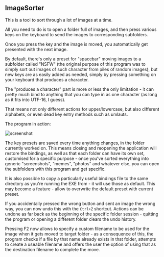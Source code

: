 ﻿## ImageSorter

This is a tool to sort through a lot of images at a time.

All you need to do is to open a folder full of images, and then press various keys on the keyboard to send the images to corresponding subfolders.

Once you press the key and the image is moved, you automatically get presented with the next image.

By default, there's only a preset for "spacebar" moving images to a subfolder called "NSFW" (the original purpose of this program was to simply sort out images of such character from piles of random images), but new keys are as easily added as needed, simply by pressing something on your keyboard that produces a character.

The "produces a character" part is more or less the only limitation - it can pretty much bind to anything that you can type in as one character (as long as it fits into UTF-16, I guess).

That means not only different actions for upper/lowercase, but also different alphabets, or even dead key entry methods such as umlauts.

The program in action:

![screenshot](https://raw.githubusercontent.com/htmlcoderexe/ImageSorter/main/screenshot.png)

The key presets are saved every time anything changes, in the folder currently worked on. This means closing and reopening the application will restore the bindings, as well as that each folder can have its own set, customised for a specific purpose - once you've sorted everything into generic "screenshots", "memes", "photos" and whatever else, you can open the subfolders with this program and get specific.

It is also possible to copy a particularly useful bindings file to the same directory as you're running the EXE from - it will use those as default. This may become a feature - allow to overwrite the default preset with current preset.

If you accidentally pressed the wrong button and sent an image the wrong way, you can now undo this with the ``Ctrl+Z`` shortcut. Actions can be undone as far back as the beginning of the specific folder session - quitting the program or opening a different folder clears the undo history.

Pressing F2 now allows to specify a custom filename to be used for the image when it gets moved to target folder - as a consequence of this, the program checks if a file by that name already exists in that folder, attempts to create a useable filename and offers the user the option of using that as the destination filename to complete the move.
